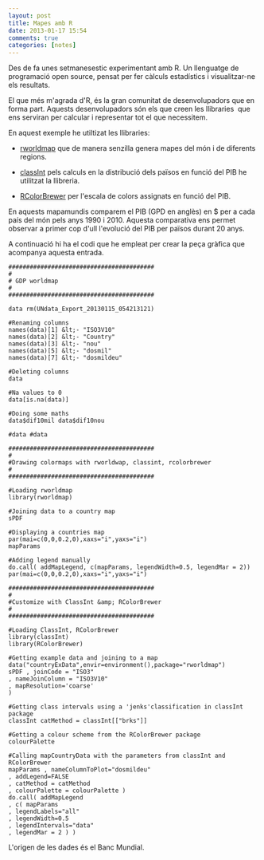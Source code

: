 ```yaml
---
layout: post
title: Mapes amb R
date: 2013-01-17 15:54
comments: true
categories: [notes]
---
```


Des de fa unes setmanesestic experimentant amb R. Un llenguatge de programació open source, pensat per fer càlculs estadístics i visualitzar-ne els resultats.

El que més m'agrada d'R, és la gran comunitat de desenvolupadors que en forma part. Aquests desenvolupadors són els que creen les llibraries  que ens serviran per calcular i representar tot el que necessitem.

En aquest exemple he utiltizat les llibraries:

- <a title="rworldmap" href="http://cran.r-project.org/web/packages/rworldmap/index.html">rworldmap</a> que de manera senzilla genera mapes del món i de diferents regions.

- <a title="classint" href="http://cran.r-project.org/web/packages/classInt/index.html" >classInt</a> pels calculs en la distribució dels països en funció del PIB he utilitzat la llibreria.

- <a title="RColorBrewer" href="http://cran.r-project.org/web/packages/RColorBrewer/index.html" >RColorBrewer</a> per l'escala de colors assignats en funció del PIB.

En aquests mapamundis comparem el PIB (GPD en anglès) en $ per a cada país del món pels anys 1990 i 2010. Aquesta comparativa ens permet observar a primer cop d'ull l'evolució del PIB per països durant 20 anys.

A continuació hi ha el codi que he empleat per crear la peça gràfica que acompanya aquesta entrada.

	#########################################
	#
	# GDP worldmap
	#
	#########################################

	data rm(UNdata_Export_20130115_054213121)

	#Renaming columns
	names(data)[1] &lt;- "ISO3V10"
	names(data)[2] &lt;- "Country"
	names(data)[3] &lt;- "nou"
	names(data)[5] &lt;- "dosmil"
	names(data)[7] &lt;- "dosmildeu"

	#Deleting columns
	data

	#Na values to 0
	data[is.na(data)]

	#Doing some maths
	data$dif10mil data$dif10nou

	#data #data

	#########################################
	#
	#Drawing colormaps with rworldwap, classint, rcolorbrewer
	#
	#########################################

	#Loading rworldmap
	library(rworldmap)

	#Joining data to a country map
	sPDF

	#Displaying a countries map
	par(mai=c(0,0,0.2,0),xaxs="i",yaxs="i")
	mapParams

	#Adding legend manually
	do.call( addMapLegend, c(mapParams, legendWidth=0.5, legendMar = 2))
	par(mai=c(0,0,0.2,0),xaxs="i",yaxs="i")

	#########################################
	#
	#Customize with ClassInt &amp; RColorBrewer
	#
	#########################################

	#Loading ClassInt, RColorBrewer
	library(classInt)
	library(RColorBrewer)

	#Getting example data and joining to a map
	data("countryExData",envir=environment(),package="rworldmap")
	sPDF , joinCode = "ISO3"
	, nameJoinColumn = "ISO3V10"
	, mapResolution='coarse'
	)

	#Getting class intervals using a 'jenks'classification in classInt package
	classInt catMethod = classInt[["brks"]]

	#Getting a colour scheme from the RColorBrewer package
	colourPalette

	#Calling mapCountryData with the parameters from classInt and RColorBrewer
	mapParams , nameColumnToPlot="dosmildeu"
	, addLegend=FALSE
	, catMethod = catMethod
	, colourPalette = colourPalette )
	do.call( addMapLegend
	, c( mapParams
	, legendLabels="all"
	, legendWidth=0.5
	, legendIntervals="data"
	, legendMar = 2 ) )
	
L'origen de les dades és el Banc Mundial.

